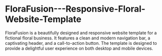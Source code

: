 # FloraFusion---Responsive-Floral-Website-Template
FloraFusion is a beautifully designed and responsive website template for a fictional floral business. It features a clean and modern navigation bar, a captivating header, and a call-to-action button. The template is designed to provide a delightful user experience on both desktop and mobile devices.
